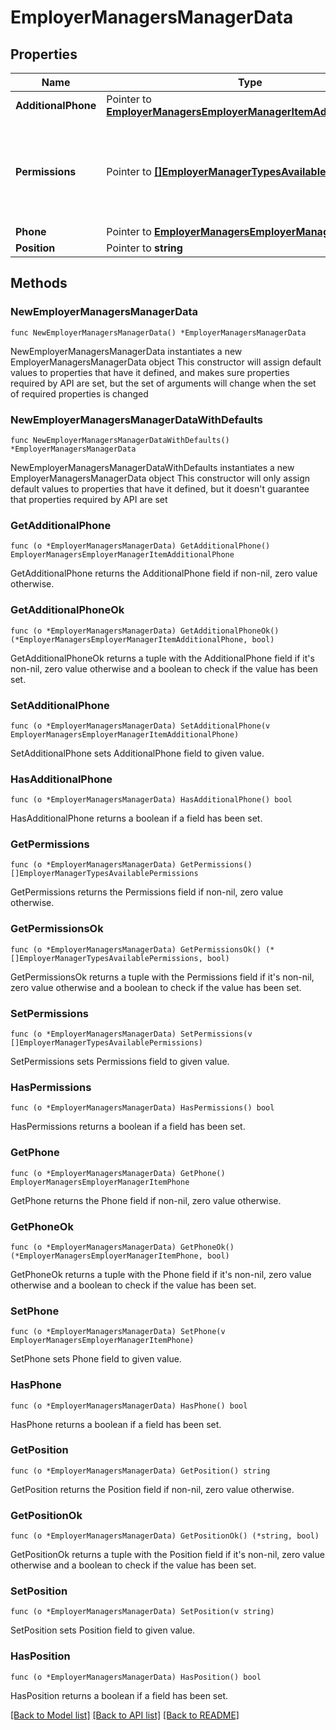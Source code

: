 # EmployerManagersManagerData

## Properties

Name | Type | Description | Notes
------------ | ------------- | ------------- | -------------
**AdditionalPhone** | Pointer to [**EmployerManagersEmployerManagerItemAdditionalPhone**](EmployerManagersEmployerManagerItemAdditionalPhone.md) |  | [optional] 
**Permissions** | Pointer to [**[]EmployerManagerTypesAvailablePermissions**](EmployerManagerTypesAvailablePermissions.md) | Список прав, которые можно дать данному типу менеджера | [optional] 
**Phone** | Pointer to [**EmployerManagersEmployerManagerItemPhone**](EmployerManagersEmployerManagerItemPhone.md) |  | [optional] 
**Position** | Pointer to **string** |  | [optional] 

## Methods

### NewEmployerManagersManagerData

`func NewEmployerManagersManagerData() *EmployerManagersManagerData`

NewEmployerManagersManagerData instantiates a new EmployerManagersManagerData object
This constructor will assign default values to properties that have it defined,
and makes sure properties required by API are set, but the set of arguments
will change when the set of required properties is changed

### NewEmployerManagersManagerDataWithDefaults

`func NewEmployerManagersManagerDataWithDefaults() *EmployerManagersManagerData`

NewEmployerManagersManagerDataWithDefaults instantiates a new EmployerManagersManagerData object
This constructor will only assign default values to properties that have it defined,
but it doesn't guarantee that properties required by API are set

### GetAdditionalPhone

`func (o *EmployerManagersManagerData) GetAdditionalPhone() EmployerManagersEmployerManagerItemAdditionalPhone`

GetAdditionalPhone returns the AdditionalPhone field if non-nil, zero value otherwise.

### GetAdditionalPhoneOk

`func (o *EmployerManagersManagerData) GetAdditionalPhoneOk() (*EmployerManagersEmployerManagerItemAdditionalPhone, bool)`

GetAdditionalPhoneOk returns a tuple with the AdditionalPhone field if it's non-nil, zero value otherwise
and a boolean to check if the value has been set.

### SetAdditionalPhone

`func (o *EmployerManagersManagerData) SetAdditionalPhone(v EmployerManagersEmployerManagerItemAdditionalPhone)`

SetAdditionalPhone sets AdditionalPhone field to given value.

### HasAdditionalPhone

`func (o *EmployerManagersManagerData) HasAdditionalPhone() bool`

HasAdditionalPhone returns a boolean if a field has been set.

### GetPermissions

`func (o *EmployerManagersManagerData) GetPermissions() []EmployerManagerTypesAvailablePermissions`

GetPermissions returns the Permissions field if non-nil, zero value otherwise.

### GetPermissionsOk

`func (o *EmployerManagersManagerData) GetPermissionsOk() (*[]EmployerManagerTypesAvailablePermissions, bool)`

GetPermissionsOk returns a tuple with the Permissions field if it's non-nil, zero value otherwise
and a boolean to check if the value has been set.

### SetPermissions

`func (o *EmployerManagersManagerData) SetPermissions(v []EmployerManagerTypesAvailablePermissions)`

SetPermissions sets Permissions field to given value.

### HasPermissions

`func (o *EmployerManagersManagerData) HasPermissions() bool`

HasPermissions returns a boolean if a field has been set.

### GetPhone

`func (o *EmployerManagersManagerData) GetPhone() EmployerManagersEmployerManagerItemPhone`

GetPhone returns the Phone field if non-nil, zero value otherwise.

### GetPhoneOk

`func (o *EmployerManagersManagerData) GetPhoneOk() (*EmployerManagersEmployerManagerItemPhone, bool)`

GetPhoneOk returns a tuple with the Phone field if it's non-nil, zero value otherwise
and a boolean to check if the value has been set.

### SetPhone

`func (o *EmployerManagersManagerData) SetPhone(v EmployerManagersEmployerManagerItemPhone)`

SetPhone sets Phone field to given value.

### HasPhone

`func (o *EmployerManagersManagerData) HasPhone() bool`

HasPhone returns a boolean if a field has been set.

### GetPosition

`func (o *EmployerManagersManagerData) GetPosition() string`

GetPosition returns the Position field if non-nil, zero value otherwise.

### GetPositionOk

`func (o *EmployerManagersManagerData) GetPositionOk() (*string, bool)`

GetPositionOk returns a tuple with the Position field if it's non-nil, zero value otherwise
and a boolean to check if the value has been set.

### SetPosition

`func (o *EmployerManagersManagerData) SetPosition(v string)`

SetPosition sets Position field to given value.

### HasPosition

`func (o *EmployerManagersManagerData) HasPosition() bool`

HasPosition returns a boolean if a field has been set.


[[Back to Model list]](../README.md#documentation-for-models) [[Back to API list]](../README.md#documentation-for-api-endpoints) [[Back to README]](../README.md)


